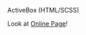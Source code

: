  ActiveBox (HTML/SCSS)
 
 Look at <a href = 'https://soundmafi.github.io/ActiveBox-HTML-SCSS/'>Online Page</a>!
